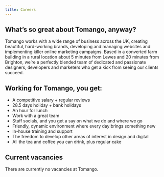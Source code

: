 ```yaml
---
title: Careers
---
```


## What’s so great about Tomango, anyway?
Tomango works with a wide range of business across the UK, creating beautiful, hard-working brands, developing and managing websites and implementing killer online marketing campaigns.
Based in a converted farm building in a rural location about 5 minutes from Lewes and 20 minutes from Brighton, we’re a perfectly blended team of dedicated and passionate designers, developers and marketers who get a kick from seeing our clients succeed.

## Working for Tomango, you get:

- A competitive salary + regular reviews
- 28.5 days holiday + bank holidays
- An hour for lunch
- Work with a great team
- Staff socials, and you get a say on what we do and where we go
- Friendly, dynamic environment where every day brings something new
- In-house training and support
- The freedom to develop other areas of interest in design and digital
- All the tea and coffee you can drink, plus regular cake

## Current vacancies
There are currently no vacancies at Tomango.
